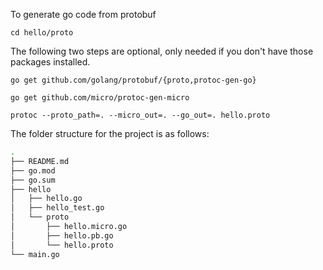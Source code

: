 To generate go code from protobuf

`cd hello/proto`

The following two steps are optional, only needed if you don't have those packages installed.

`go get github.com/golang/protobuf/{proto,protoc-gen-go}`

`go get github.com/micro/protoc-gen-micro`

`protoc --proto_path=. --micro_out=. --go_out=. hello.proto`

The folder structure for the project is as follows:
```bash
.
├── README.md
├── go.mod
├── go.sum
├── hello
│   ├── hello.go
│   ├── hello_test.go
│   └── proto
│       ├── hello.micro.go
│       ├── hello.pb.go
│       └── hello.proto
└── main.go
```